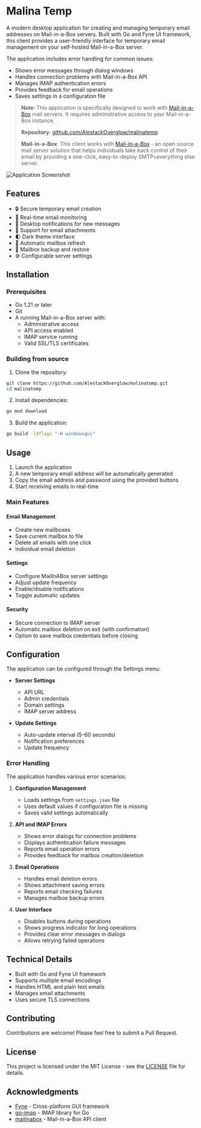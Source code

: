 # Malina Temp

A modern desktop application for creating and managing temporary email addresses on Mail-in-a-Box servers. Built with Go and Fyne UI framework, this client provides a user-friendly interface for temporary email management on your self-hosted Mail-in-a-Box server.

The application includes error handling for common issues:
- Shows error messages through dialog windows
- Handles connection problems with Mail-in-a-Box API
- Manages IMAP authentication errors
- Provides feedback for email operations
- Saves settings in a configuration file

> **Note**: This application is specifically designed to work with [Mail-in-a-Box](https://mailinabox.email/) mail servers. It requires administrative access to your Mail-in-a-Box instance.
>
> **Repository**: [github.com/AlestackOverglow/malinatemp](https://github.com/AlestackOverglow/malinatemp.git)
>
> **Mail-in-a-Box**: This client works with [Mail-in-a-Box](https://github.com/mail-in-a-box/mailinabox.git) - an open source mail server solution that helps individuals take back control of their email by providing a one-click, easy-to-deploy SMTP+everything else server.

![Application Screenshot](screenshot.png)

## Features

- 🔒 Secure temporary email creation
- 📨 Real-time email monitoring
- 🔔 Desktop notifications for new messages
- 📎 Support for email attachments
- 🌓 Dark theme interface
- 🔄 Automatic mailbox refresh
- 💾 Mailbox backup and restore
- ⚙️ Configurable server settings

## Installation

### Prerequisites

- Go 1.21 or later
- Git
- A running Mail-in-a-Box server with:
  - Administrative access
  - API access enabled
  - IMAP service running
  - Valid SSL/TLS certificates

### Building from source

1. Clone the repository:
```bash
git clone https://github.com/AlestackOverglow/malinatemp.git
cd malinatemp
```

2. Install dependencies:
```bash
go mod download
```

3. Build the application:
```bash
go build -ldflags "-H windowsgui"
```

## Usage

1. Launch the application
2. A new temporary email address will be automatically generated
3. Copy the email address and password using the provided buttons
4. Start receiving emails in real-time

### Main Features

#### Email Management
- Create new mailboxes
- Save current mailbox to file
- Delete all emails with one click
- Individual email deletion

#### Settings
- Configure MailInABox server settings
- Adjust update frequency
- Enable/disable notifications
- Toggle automatic updates

#### Security
- Secure connection to IMAP server
- Automatic mailbox deletion on exit (with confirmation)
- Option to save mailbox credentials before closing

## Configuration

The application can be configured through the Settings menu:

- **Server Settings**
  - API URL
  - Admin credentials
  - Domain settings
  - IMAP server address

- **Update Settings**
  - Auto-update interval (5-60 seconds)
  - Notification preferences
  - Update frequency

### Error Handling

The application handles various error scenarios:

1. **Configuration Management**
   - Loads settings from `settings.json` file
   - Uses default values if configuration file is missing
   - Saves valid settings automatically

2. **API and IMAP Errors**
   - Shows error dialogs for connection problems
   - Displays authentication failure messages
   - Reports email operation errors
   - Provides feedback for mailbox creation/deletion

3. **Email Operations**
   - Handles email deletion errors
   - Shows attachment saving errors
   - Reports email checking failures
   - Manages mailbox backup errors

4. **User Interface**
   - Disables buttons during operations
   - Shows progress indicator for long operations
   - Provides clear error messages in dialogs
   - Allows retrying failed operations

## Technical Details

- Built with Go and Fyne UI framework
- Supports multiple email encodings
- Handles HTML and plain text emails
- Manages email attachments
- Uses secure TLS connections

## Contributing

Contributions are welcome! Please feel free to submit a Pull Request.

## License

This project is licensed under the MIT License - see the [LICENSE](LICENSE) file for details.

## Acknowledgments

- [Fyne](https://fyne.io/) - Cross-platform GUI framework
- [go-imap](https://github.com/emersion/go-imap) - IMAP library for Go
- [mailinabox](https://github.com/nrdcg/mailinabox) - Mail-in-a-Box API client 